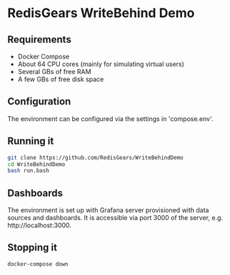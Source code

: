 # RedisGears WriteBehind Demo

## Requirements

* Docker Compose
* About 64 CPU cores (mainly for simulating virtual users)
* Several GBs of free RAM
* A few GBs of free disk space

## Configuration
The environment can be configured via the settings in 'compose.env'.

## Running it

```sh
git clone https://github.com/RedisGears/WriteBehindDemo
cd WriteBehindDemo
bash run.bash
```

## Dashboards
The environment is set up with Grafana server provisioned with data sources and dashboards. It is accessible via port 3000 of the server, e.g. http://localhost:3000.

## Stopping it

```sh
docker-compose down
```
